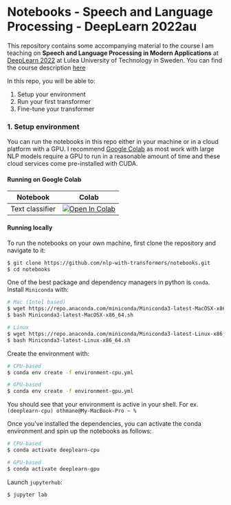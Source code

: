 # Notebooks - Speech and Language Processing - DeepLearn 2022au

This repository contains some accompanying material to the course I am teaching on **Speech and Language Processing in Modern Applications** at [DeepLearn 2022](https://irdta.eu/deeplearn/2022au/) at Lulea University of Technology in Sweden. You can find the course description [here](https://irdta.eu/deeplearn/2022au/blog/speakers/othmane-rifki/)


In this repo, you will be able to:
1. Setup your environment
1. Run your first transformer
1. Fine-tune your transformer


### 1. Setup environment

You can run the notebooks in this repo either in your machine or in a cloud platform with a GPU. I recommend [Google Colab](https://colab.research.google.com/) as most work with large NLP models require a GPU to run in a reasonable amount of time and these cloud services come pre-installed with CUDA.

#### Running on Google Colab



| Notebook        | Colab  |
|-----------------|---|
| Text classifier | [![Open In Colab](https://colab.research.google.com/assets/colab-badge.svg)](https://colab.research.google.com/github/othrif/deeplearn-2022au-speech-language/blob/main/text_classifier.ipynb)  |


#### Running locally

To run the notebooks on your own machine, first clone the repository and navigate to it:
``` bash
$ git clone https://github.com/nlp-with-transformers/notebooks.git
$ cd notebooks
```

One of the best package and dependency managers in python is `conda`. Install `Miniconda` with:

``` bash
# Mac (Intel based)
$ wget https://repo.anaconda.com/miniconda/Miniconda3-latest-MacOSX-x86_64.sh
$ bash Miniconda3-latest-MacOSX-x86_64.sh

# Linux
$ wget https://repo.anaconda.com/miniconda/Miniconda3-latest-Linux-x86_64.sh
$ bash Miniconda3-latest-Linux-x86_64.sh
```

Create the environment with:
``` bash
# CPU-based
$ conda env create -f environment-cpu.yml

# GPU-based
$ conda env create -f environment-gpu.yml
```
You should see that your environment is active in your shell. For ex. `(deeplearn-cpu) othmane@My-MacBook-Pro ~ %`

Once you've installed the dependencies, you can activate the conda environment and spin up the notebooks as follows:
``` bash
# CPU-based
$ conda activate deeplearn-cpu

# GPU-based
$ conda activate deeplearn-gpu
```

Launch `jupyterhub`:
``` bash
$ jupyter lab
```
